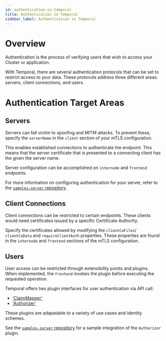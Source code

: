 ```yaml
---
id: authentication-in-temporal
title: Authentication in Temporal
sidebar_label: Authentication in Temporal
---
```


# Overview

Authentication is the process of verifying users that wish to access your Cluster or application.

With Temporal, there are several authentication protocols that can be set to restrict access to your data. These protocols address three different areas: servers, client connections, and users.

# Authentication Target Areas

## Servers

Servers can fall victim to spoofing and MITM attacks. To prevent these, specify the `serverName` in the `client` section of your mTLS configuration.

This enables established connections to authenticate the endpoint. This means that the server certificate that is presented to a connecting client has the given the server name.

Server configuration can be accomplished on `internode` and `frontend` endpoints.

For more information on configuring authentication for your server, refer to the [`samples-server` repository](https://github.com/temporalio/samples-server/tree/master/tls).

## Client Connections

Client connections can be restricted to certain endpoints. These clients would need certificates issued by a specific Certificate Authority.

Specify the certificates allowed by modifying the `clientCaFiles`/ `clientCaData` and `requireClientAuth` properties. These properties are found in the `internode` and `frontend` sections of the mTLS configuration.

## Users

User access can be restricted through extensibility points and plugins. When implemented, the `frontend` invokes the plugin before executing the requested operation.

Temporal offers two plugin interfaces for user authentication via API call:

- ['ClaimMapper'](/docs/security/what-is-claimmapper)
- ['Authorizer'](/docs/security/what-is-authorizer)

These plugins are adapatable to a variety of use cases and identity schemes.

See the [`samples-server` repository](https://github.com/temporalio/samples-server/blob/main/extensibility/authorizer) for a sample integration of the `Authorizer` plugin.
